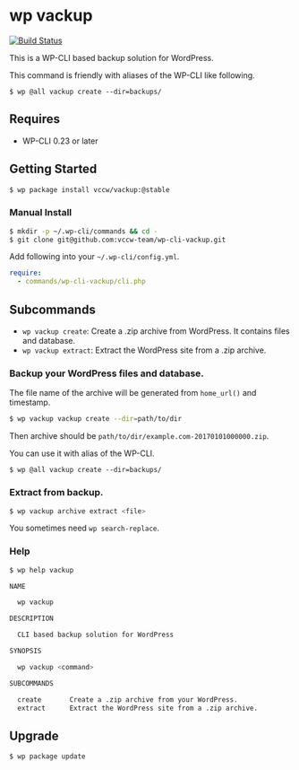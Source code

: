 # wp vackup

[![Build Status](https://travis-ci.org/vccw-team/wp-cli-vackup.svg?branch=master)](https://travis-ci.org/vccw-team/wp-cli-vackup)

This is a WP-CLI based backup solution for WordPress.

This command is friendly with aliases of the WP-CLI like following.

```
$ wp @all vackup create --dir=backups/
```


## Requires

* WP-CLI 0.23 or later

## Getting Started

```bash
$ wp package install vccw/vackup:@stable
```

### Manual Install

```bash
$ mkdir -p ~/.wp-cli/commands && cd -
$ git clone git@github.com:vccw-team/wp-cli-vackup.git
```

Add following into your `~/.wp-cli/config.yml`.

```yaml
require:
  - commands/wp-cli-vackup/cli.php
```

## Subcommands

* `wp vackup create`: Create a .zip archive from WordPress. It contains files and database.
* `wp vackup extract`: Extract the WordPress site from a .zip archive.

### Backup your WordPress files and database.

The file name of the archive will be generated from `home_url()` and timestamp.

```bash
$ wp vackup vackup create --dir=path/to/dir
```

Then archive should be `path/to/dir/example.com-20170101000000.zip`.

You can use it with alias of the WP-CLI.

```
$ wp @all vackup create --dir=backups/
```

### Extract from backup.

```bash
$ wp vackup archive extract <file>
```

You sometimes need `wp search-replace`.

### Help

```bash
$ wp help vackup

NAME

  wp vackup

DESCRIPTION

  CLI based backup solution for WordPress

SYNOPSIS

  wp vackup <command>

SUBCOMMANDS

  create       Create a .zip archive from your WordPress.
  extract      Extract the WordPress site from a .zip archive.
```

## Upgrade

```
$ wp package update
```
